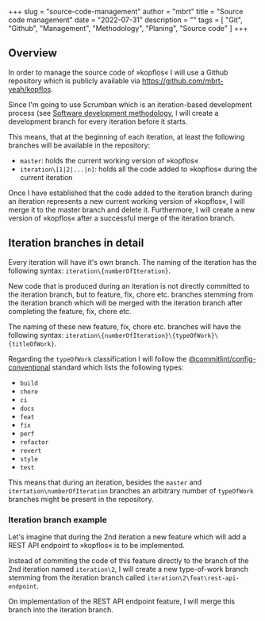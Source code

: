 +++
slug = "source-code-management"
author = "mbrt"
title = "Source code management"
date = "2022-07-31"
description = ""
tags = [
    "Git",
    "Github",
    "Management",
    "Methodology",
    "Planing",
    "Source code"
]
+++

## Overview

In order to manage the source code of »kopflos« I will use a Github repository which is publicly available via https://github.com/mbrt-yeah/kopflos.

Since I'm going to use Scrumban which is an iteration-based development process (see [Software development methodology](/blog/posts/software-development-methodology), I will create a development branch for every iteration before it starts.

This means, that at the beginning of each iteration, at least the following branches will be available in the repository:

- `master`: holds the current working version of »kopflos«
- `iteration\[1|2|...|n]`: holds all the code added to »kopflos« during the current iteration

Once I have established that the code added to the iteration branch during an iteration represents a new current working version of »kopflos«, I will merge it to the master branch and delete it. Furthermore, I will create a new version of »kopflos« after a successful merge of the iteration branch.

## Iteration branches in detail

Every iteration will have it's own branch. The naming of the iteration has the following syntax: `iteration\{numberOfIteration}`.

New code that is produced during an iteration is not directly committed to the iteration branch, but to feature, fix, chore etc. branches stemming from the iteration branch which will be merged with the iteration branch after completing the feature, fix, chore etc.

The naming of these new feature, fix, chore etc. branches will have the following syntax: `iteration\{numberOfIteration}\{typeOfWork}\{titleOfWork}`.

Regarding the `typeOfWork` classification I will follow the [@commitlint/config-conventional](https://github.com/conventional-changelog/commitlint/tree/master/%40commitlint/config-conventional) standard which lists the following types:

- `build`
- `chore`
- `ci`
- `docs`
- `feat`
- `fix`
- `perf`
- `refactor`
- `revert`
- `style`
- `test`

This means that during an iteration, besides the `master` and `itertation\numberOfIteration` branches an arbitrary number of `typeOfWork` branches might be present in the repository.

### Iteration branch example

Let's imagine that during the 2nd iteration a new feature which will add a REST API endpoint to »kopflos« is to be implemented. 

Instead of commiting the code of this feature directly to the branch of the 2nd iteration named `iteration\2`, I will create a new type-of-work branch stemming from the iteration branch called `iteration\2\feat\rest-api-endpoint`.

On implementation of the REST API endpoint feature, I will merge this branch into the iteration branch.